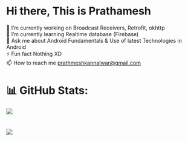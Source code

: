 # Hi there, This is Prathamesh 
🔭 I’m currently working on Broadcast Receivers, Retrofit, okhttp<br>🌱 I’m currently learning Realtime database (Firebase)<br>💬 Ask me about Android Fundamentals & Use of latest Technologies in Android<br>⚡ Fun fact Nothing XD<br>📫 How to reach me prathmeshkannalwar@gmail.com

# 📊 GitHub Stats:
![](https://github-readme-stats.vercel.app/api?username=prathmeshkannalwar&theme=radical&hide_border=false&include_all_commits=true&count_private=false)<br/>

# [![](https://visitcount.itsvg.in/api?id=prathmeshkannalwar&icon=6&color=3)](https://visitcount.itsvg.in)
